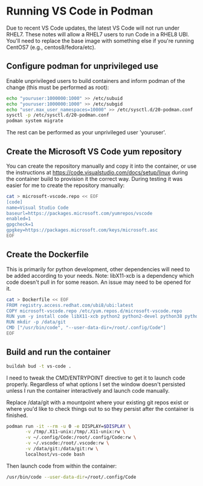 # Running VS Code in Podman

Due to recent VS Code updates, the latest VS Code will not run under RHEL7. These notes will allow a RHEL7 users to run Code in a RHEL8 UBI. You'll need to replace the base image with something else if you're running CentOS7 (e.g., centos8/fedora/etc).

## Configure podman for unprivileged use

Enable unprivileged users to build containers and inform podman of the change (this must be performed as root):

```bash
echo "youruser:1000000:1000" >> /etc/subuid
echo "youruser:1000000:1000" >> /etc/subgid
echo "user.max_user_namespaces=10000" >> /etc/sysctl.d/20-podman.conf
sysctl -p /etc/sysctl.d/20-podman.conf
podman system migrate
```

The rest can be performed as your unprivileged user 'youruser'.

## Create the Microsoft VS Code yum repository

You can create the repository manually and copy it into the container, or use the instructions at https://code.visualstudio.com/docs/setup/linux during the container build to provision it the correct way. During testing it was easier for me to create the repository manually:

```bash
cat > microsoft-vscode.repo << EOF
[code]
name=Visual Studio Code
baseurl=https://packages.microsoft.com/yumrepos/vscode
enabled=1
gpgcheck=1
gpgkey=https://packages.microsoft.com/keys/microsoft.asc
EOF
```

## Create the Dockerfile

This is primarily for python development, other dependencies will need to be added according to your needs. Note: libX11-xcb is a dependency which code doesn't pull in for some reason. An issue may need to be opened for it.

```bash
cat > Dockerfile << EOF
FROM registry.access.redhat.com/ubi8/ubi:latest
COPY microsoft-vscode.repo /etc/yum.repos.d/microsoft-vscode.repo
RUN yum -y install code libX11-xcb python2 python2-devel python38 python38-devel git && yum clean all
RUN mkdir -p /data/git
CMD ["/usr/bin/code", "--user-data-dir=/root/.config/Code"]
EOF
```

## Build and run the container

```bash
buildah bud -t vs-code .
```

I need to tweak the CMD/ENTRYPOINT directive to get it to launch code properly. Regardless of what options I set the window doesn't persisted unless I run the container interactively and launch code manually.

Replace /data/git with a mountpoint where your existing git repos exist or where you'd like to check things out to so they persist after the container is finished.

```bash
podman run -it --rm -u 0 -e DISPLAY=$DISPLAY \
       -v /tmp/.X11-unix:/tmp/.X11-unix:rw \
       -v ~/.config/Code:/root/.config/Code:rw \
       -v ~/.vscode:/root/.vscode:rw \
       -v /data/git:/data/git:rw \
       localhost/vs-code bash
```

Then launch code from within the container:

```bash
/usr/bin/code --user-data-dir=/root/.config/Code
```
